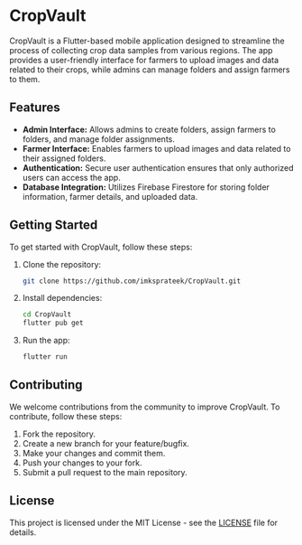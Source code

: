 # CropVault

CropVault is a Flutter-based mobile application designed to streamline the process of collecting crop data samples from various regions. The app provides a user-friendly interface for farmers to upload images and data related to their crops, while admins can manage folders and assign farmers to them.

## Features

- **Admin Interface:** Allows admins to create folders, assign farmers to folders, and manage folder assignments.
- **Farmer Interface:** Enables farmers to upload images and data related to their assigned folders.
- **Authentication:** Secure user authentication ensures that only authorized users can access the app.
- **Database Integration:** Utilizes Firebase Firestore for storing folder information, farmer details, and uploaded data.

## Getting Started

To get started with CropVault, follow these steps:

1. Clone the repository:
   ```bash
   git clone https://github.com/imksprateek/CropVault.git
   ```

2. Install dependencies:
   ```bash
   cd CropVault
   flutter pub get
   ```

3. Run the app:
   ```bash
   flutter run
   ```

## Contributing

We welcome contributions from the community to improve CropVault. To contribute, follow these steps:

1. Fork the repository.
2. Create a new branch for your feature/bugfix.
3. Make your changes and commit them.
4. Push your changes to your fork.
5. Submit a pull request to the main repository.

## License

This project is licensed under the MIT License - see the [LICENSE](LICENSE) file for details.
